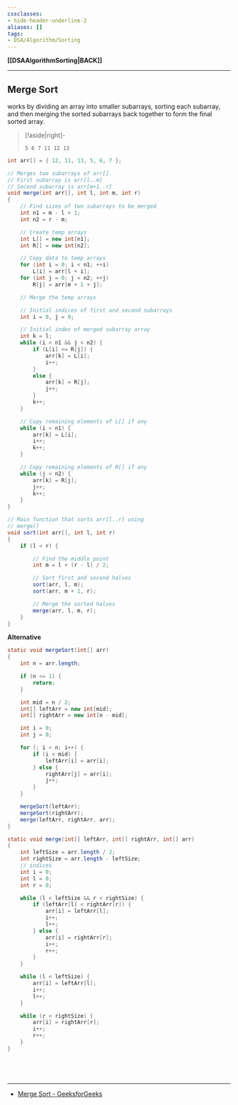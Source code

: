 ```yaml
---
cssclasses:
- hide-header-underline-2
aliases: []
tags:
- DSA/Algorithm/Sorting 
---
```

**[[DSAAlgorithmSorting|BACK]]**

---
## Merge Sort
works by dividing an array into smaller subarrays, sorting each subarray, and then merging the sorted subarrays back together to form the final sorted array.

>[!aside|right]-
> ```
> 5 6 7 11 12 13 
> ```

```java
int arr[] = { 12, 11, 13, 5, 6, 7 };

// Merges two subarrays of arr[].
// First subarray is arr[l..m]
// Second subarray is arr[m+1..r]
void merge(int arr[], int l, int m, int r)
{
	// Find sizes of two subarrays to be merged
	int n1 = m - l + 1;
	int n2 = r - m;

	// Create temp arrays
	int L[] = new int[n1];
	int R[] = new int[n2];

	// Copy data to temp arrays
	for (int i = 0; i < n1; ++i)
		L[i] = arr[l + i];
	for (int j = 0; j < n2; ++j)
		R[j] = arr[m + 1 + j];

	// Merge the temp arrays

	// Initial indices of first and second subarrays
	int i = 0, j = 0;

	// Initial index of merged subarray array
	int k = l;
	while (i < n1 && j < n2) {
		if (L[i] <= R[j]) {
			arr[k] = L[i];
			i++;
		}
		else {
			arr[k] = R[j];
			j++;
		}
		k++;
	}

	// Copy remaining elements of L[] if any
	while (i < n1) {
		arr[k] = L[i];
		i++;
		k++;
	}

	// Copy remaining elements of R[] if any
	while (j < n2) {
		arr[k] = R[j];
		j++;
		k++;
	}
}

// Main function that sorts arr[l..r] using
// merge()
void sort(int arr[], int l, int r)
{
	if (l < r) {

		// Find the middle point
		int m = l + (r - l) / 2;

		// Sort first and second halves
		sort(arr, l, m);
		sort(arr, m + 1, r);

		// Merge the sorted halves
		merge(arr, l, m, r);
	}
}
```

**Alternative**
```java
static void mergeSort(int[] arr)
{
	int n = arr.length;

	if (n <= 1) {
		return;
	}

	int mid = n / 2;
	int[] leftArr = new int[mid];
	int[] rightArr = new int[n - mid];

	int i = 0;
	int j = 0;

	for (; i < n; i++) {
		if (i < mid) {
			leftArr[i] = arr[i];
		} else {
			rightArr[j] = arr[i];
			j++;
		}
	}

	mergeSort(leftArr);
	mergeSort(rightArr);
	merge(leftArr, rightArr, arr);
}

static void merge(int[] leftArr, int[] rightArr, int[] arr)
{
	int leftSize = arr.length / 2;
	int rightSize = arr.length - leftSize;
	// indices
	int i = 0;
	int l = 0;
	int r = 0;

	while (l < leftSize && r < rightSize) {
		if (leftArr[l] < rightArr[r]) {
			arr[i] = leftArr[l];
			i++;
			l++;
		} else {
			arr[i] = rightArr[r];
			i++;
			r++;
		}
	}

	while (l < leftSize) {
		arr[i] = leftArr[l];
		i++;
		l++;
	}

	while (r < rightSize) {
		arr[i] = rightArr[r];
		i++;
		r++;
	}
}
```

<br>

# 
---
- [Merge Sort - GeeksforGeeks](https://www.geeksforgeeks.org/merge-sort/)